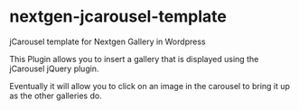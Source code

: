 nextgen-jcarousel-template
==========================

jCarousel template for Nextgen Gallery in Wordpress

This Plugin allows you to insert a gallery that is displayed using the jCarousel jQuery plugin.

Eventually it will allow you to click on an image in the carousel to bring it up as the other galleries do.
